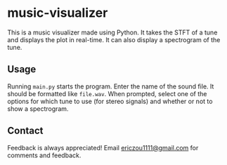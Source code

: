 # music-visualizer

This is a music visualizer made using Python. It takes the STFT of a tune and displays the plot in real-time. It can also display a spectrogram of the tune.

## Usage

Running `main.py` starts the program. Enter the name of the sound file. It should be formatted like `file.wav`. When prompted, select one of the options for which tune to use (for stereo signals) and whether or not to show a spectrogram.

## Contact

Feedback is always appreciated! Email ericzou1111@gmail.com for comments and feedback.